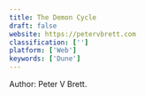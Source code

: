 ```yaml
---
title: The Demon Cycle
draft: false 
website: https://petervbrett.com
classification: ['']
platform: ['Web']
keywords: ['Dune']
---
```

Author: Peter V Brett.